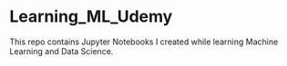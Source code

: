 # Learning_ML_Udemy
This repo contains Jupyter Notebooks I created while learning Machine Learning and Data Science.
